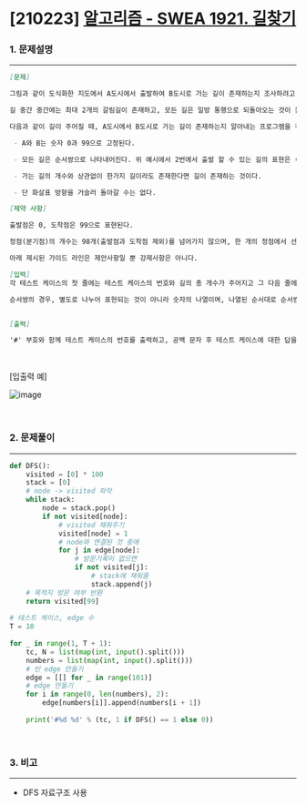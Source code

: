 # [210223] [알고리즘 - SWEA 1921. 길찾기](https://swexpertacademy.com/main/code/problem/problemDetail.do?contestProbId=AV14geLqABQCFAYD#none)

### 1. 문제설명

---


```markdown
[문제]

그림과 같이 도식화한 지도에서 A도시에서 출발하여 B도시로 가는 길이 존재하는지 조사하려고 한다.

길 중간 중간에는 최대 2개의 갈림길이 존재하고, 모든 길은 일방 통행으로 되돌아오는 것이 불가능하다.

다음과 같이 길이 주어질 때, A도시에서 B도시로 가는 길이 존재하는지 알아내는 프로그램을 작성하여라.

 - A와 B는 숫자 0과 99으로 고정된다.

 - 모든 길은 순서쌍으로 나타내어진다. 위 예시에서 2번에서 출발 할 수 있는 길의 표현은 (2, 5), (2, 9)로 나타낼 수 있다.

 - 가는 길의 개수와 상관없이 한가지 길이라도 존재한다면 길이 존재하는 것이다.

 - 단 화살표 방향을 거슬러 돌아갈 수는 없다.

[제약 사항]

출발점은 0, 도착점은 99으로 표현된다.

정점(분기점)의 개수는 98개(출발점과 도착점 제외)를 넘어가지 않으며, 한 개의 정점에서 선택할 수 있는 길의 개수도 2개를 넘어가지 않는다.

아래 제시된 가이드 라인은 제안사항일 뿐 강제사항은 아니다.

[입력]
각 테스트 케이스의 첫 줄에는 테스트 케이스의 번호와 길의 총 개수가 주어지고 그 다음 줄에는 순서쌍이 주어진다.

순서쌍의 경우, 별도로 나누어 표현되는 것이 아니라 숫자의 나열이며, 나열된 순서대로 순서쌍을 이룬다.


[출력]

'#' 부호와 함께 테스트 케이스의 번호를 출력하고, 공백 문자 후 테스트 케이스에 대한 답을 출력한다.

```

<br>

[입출력 예]

![image](https://user-images.githubusercontent.com/64825713/108858896-05a2df80-7630-11eb-9ec3-dd286a978a7f.png)

<br>

### 2. 문제풀이

---

```python
def DFS():
    visited = [0] * 100
    stack = [0]
    # node -> visited 파악
    while stack:
        node = stack.pop()
        if not visited[node]:
            # visited 채워주기
            visited[node] = 1
            # node와 연결된 것 중에
            for j in edge[node]:
                # 방문기록이 없으면
                if not visited[j]:
                    # stack에 채워줌
                    stack.append(j)
    # 목적지 방문 여부 반환
    return visited[99]
 
# 테스트 케이스, edge 수
T = 10
 
for _ in range(1, T + 1):
    tc, N = list(map(int, input().split()))
    numbers = list(map(int, input().split()))
    # 빈 edge 만들기
    edge = [[] for _ in range(101)]
    # edge 만들기
    for i in range(0, len(numbers), 2):
        edge[numbers[i]].append(numbers[i + 1])
        
    print('#%d %d' % (tc, 1 if DFS() == 1 else 0))
```


<br>

### 3. 비고

---

- DFS 자료구조 사용

